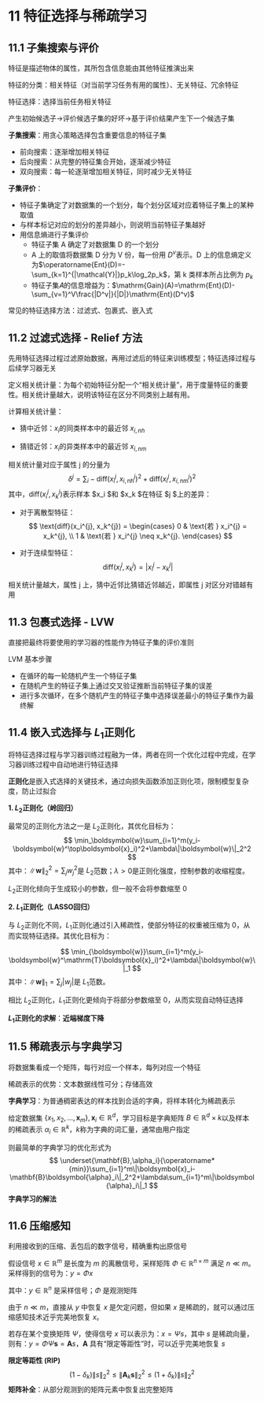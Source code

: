 # 11 特征选择与稀疏学习

## 11.1 子集搜索与评价

特征是描述物体的属性，其所包含信息能由其他特征推演出来

特征的分类：相关特征（对当前学习任务有用的属性）、无关特征、冗余特征

特征选择：选择当前任务相关特征

产生初始候选子→评价候选子集的好坏→基于评价结果产生下一个候选子集

**子集搜索**：用贪心策略选择包含重要信息的特征子集

- 前向搜索：逐渐增加相关特征
- 后向搜索：从完整的特征集合开始，逐渐减少特征
- 双向搜索：每一轮逐渐增加相关特征，同时减少无关特征

**子集评价**：

- 特征子集确定了对数据集的一个划分，每个划分区域对应着特征子集上的某种取值
- 与样本标记对应的划分的差异越小，则说明当前特征子集越好
- 用信息熵进行子集评价
  - 特征子集 A 确定了对数据集 D 的一个划分
  - A 上的取值将数据集 D 分为 V 份，每一份用 $D^v$表示。D 上的信息熵定义为$\operatorname{Ent}(D)=-\sum_{k=1}^{|\mathcal{Y}|}p_k\log_2p_k$，第 k 类样本所占比例为 $p_k$
  - 特征子集𝐴的信息增益为：$\mathrm{Gain}(A)=\mathrm{Ent}(D)-\sum_{v=1}^V\frac{|D^v|}{|D|}\mathrm{Ent}(D^v)$

常见的特征选择方法：过滤式、包裹式、嵌入式



## 11.2 过滤式选择 - Relief 方法

先用特征选择过程过滤原始数据，再用过滤后的特征来训练模型；特征选择过程与后续学习器无关

定义相关统计量：为每个初始特征分配一个“相关统计量”，用于度量特征的重要性。相关统计量越大，说明该特征在区分不同类别上越有用。

计算相关统计量：

- 猜中近邻：$x_i$的同类样本中的最近邻 $x_{i,nh}$

- 猜错近邻：$x_i$的异类样本中的最近邻 $x_{i,nm}$

相关统计量对应于属性 j 的分量为
$$
\delta^j=\sum_i-\mathrm{diff}(x_i^j,x_{i,\mathrm{nh}}^j)^2+\mathrm{diff}(x_i^j,x_{i,\mathrm{nm}}^j)^2
$$
其中，$\text{diff}(x_i^{j}, x_k^{j})$表示样本 $x_i $和 $x_k $在特征 $j $上的差异：

- 对于离散型特征：
  $$
  \text{diff}(x_i^{j}, x_k^{j}) =
  \begin{cases}
  0 & \text{若 } x_i^{j} = x_k^{j}, \\
  1 & \text{若 } x_i^{j} \neq x_k^{j}.
  \end{cases}
  $$
  
- 对于连续型特征：
  $$
  \text{diff}(x_i^{j}, x_k^{j}) = |x_i^{j} - x_k^{j}|
  $$
  

相关统计量越大，属性 j 上，猜中近邻比猜错近邻越近，即属性 j 对区分对错越有用



## 11.3 包裹式选择 - LVW 

直接把最终将要使用的学习器的性能作为特征子集的评价准则

LVM 基本步骤

- 在循环的每一轮随机产生一个特征子集
- 在随机产生的特征子集上通过交叉验证推断当前特征子集的误差
- 进行多次循环，在多个随机产生的特征子集中选择误差最小的特征子集作为最终解



## 11.4 嵌入式选择与 $L_1$正则化

将特征选择过程与学习器训练过程融为一体，两者在同一个优化过程中完成，在学习器训练过程中自动地进行特征选择

**正则化**是嵌入式选择的关键技术，通过向损失函数添加正则化项，限制模型复杂度，防止过拟合

**1. $L_2$正则化（岭回归）**

最常见的正则化方法之一是 $L_2$正则化，其优化目标为：
$$
\min_\boldsymbol{w}\sum_{i=1}^m(y_i-\boldsymbol{w}^\top\boldsymbol{x}_i)^2+\lambda\|\boldsymbol{w}\|_2^2
$$
其中：$\|\mathbf{w}\|_2^2 = \sum_j w_j^2$是 $L_2$范数；$\lambda > 0$是正则化强度，控制参数的收缩程度。

$L_2$正则化倾向于生成较小的参数，但一般不会将参数缩至 $0$

**2. $L_1$正则化（LASSO回归）**

与 $L_2$正则化不同，$L_1$正则化通过引入稀疏性，使部分特征的权重被压缩为 $0$，从而实现特征选择。其优化目标为：

$$
\min_{\boldsymbol{w}}\sum_{i=1}^m(y_i-\boldsymbol{w}^\mathrm{T}\boldsymbol{x}_i)^2+\lambda\|\boldsymbol{w}\|_1
$$
其中：$\|\mathbf{w}\|_1 = \sum_j |w_j|$是 $L_1$范数。

相比 $L_2$正则化，$L_1$正则化更倾向于将部分参数缩至 $0$，从而实现自动特征选择

**$L_1$正则化的求解**：**近端梯度下降**



## 11.5 稀疏表示与字典学习

将数据集看成一个矩阵，每行对应一个样本，每列对应一个特征

稀疏表示的优势：文本数据线性可分；存储高效

**字典学习**：为普通稠密表达的样本找到合适的字典，将样本转化为稀疏表示

给定数据集 $\{x_1,x_2,\ldots,\boldsymbol{x}_m\},\boldsymbol{x}_i\in\mathbb{R}^d$，学习目标是字典矩阵 $B\in\mathbb{R}^d\times k$以及样本的稀疏表示 $\alpha_i\in\mathbb{R}^k$，$k$称为字典的词汇量，通常由用户指定

则最简单的字典学习的优化形式为
$$
\underset{\mathbf{B},\alpha_i}{\operatorname*{min}}\sum_{i=1}^m\|\boldsymbol{x}_i-\mathbf{B}\boldsymbol{\alpha}_i\|_2^2+\lambda\sum_{i=1}^m\|\boldsymbol{\alpha}_i\|_1
$$
**字典学习的解法**



## 11.6 压缩感知

利用接收到的压缩、丢包后的数字信号，精确重构出原信号

假设信号 $x \in \mathbb{R}^m$ 是长度为 $m$ 的离散信号，采样矩阵 $\Phi \in \mathbb{R}^{n \times m}$ 满足 $n \ll m$。采样得到的信号为：$y=\Phi x$

其中：$y \in \mathbb{R}^n$ 是采样信号；$\Phi$ 是观测矩阵

由于 $n \ll m$，直接从 $y$ 中恢复 $x$ 是欠定问题，但如果 $x$ 是稀疏的，就可以通过压缩感知技术近乎完美地恢复 $x$。

若存在某个变换矩阵 $\Psi$，使得信号 $x$ 可以表示为：$x = \Psi s$，其中 $s$ 是稀疏向量，则有：$y = \Phi \Psi \mathbf{s} = \mathbf{A} s$，$\mathbf{A}$ 具有“限定等距性”时，可以近乎完美地恢复 $s$ 

**限定等距性 (RIP)**
$$
(1 - \delta_k) \|s\|_2^2 \leq \|\mathbf{A}_k \mathbf{s}\|_2^2 \leq (1 + \delta_k) \|s\|_2^2
$$
**矩阵补全**：从部分观测到的矩阵元素中恢复出完整矩阵

